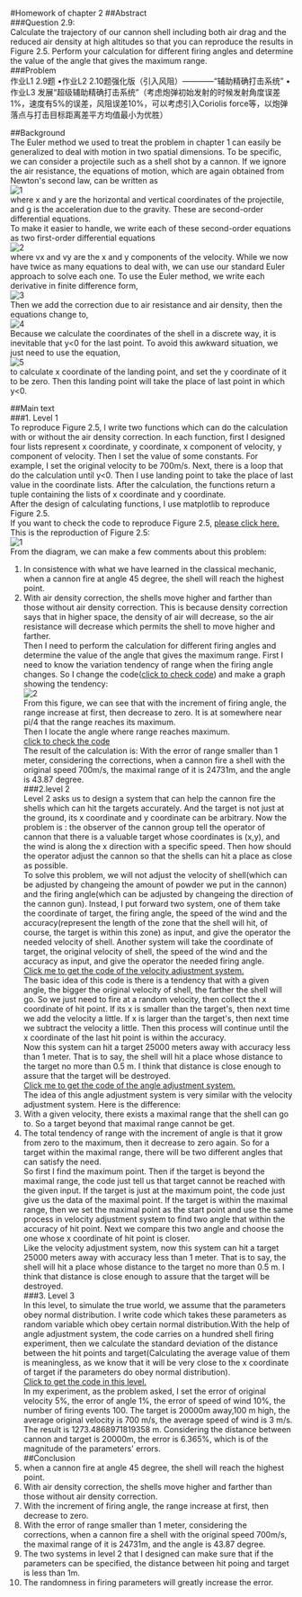 #Homework of chapter 2
##Abstract  
###Question 2.9:  
Calculate the trajectory of our cannon shell including both air drag and the reduced air density at high altitudes so that you can reproduce the results in Figure 2.5. Perform your calculation for different firing angles and determine the value of the angle that gives the maximum range.  
###Problem  
作业L1 2.9题
•作业L2 2.10题强化版（引入风阻）————“辅助精确打击系统”
•作业L3 发展“超级辅助精确打击系统”（考虑炮弹初始发射的时候发射角度误差1%，速度有5%的误差，风阻误差10%，可以考虑引入Coriolis force等，以炮弹落点与打击目标距离差平方均值最小为优胜）

##Background  
The Euler method we used to treat the problem in chapter 1 can easily be generalized to deal with motion in two spatial dimensions. To be specific, we can consider a projectile such as a shell shot by a cannon. If we ignore the air resistance, the equations of motion, which are again obtained from Newton's second law, can be written as  
![1](https://raw.githubusercontent.com/wuyuqiao/computationalphysics_N2013301020142/master/Chapter2/1.png)  
where x and y are the horizontal and vertical coordinates of the projectile, and g is the acceleration due to the gravity. These are second-order differential equations.  
To make it easier to handle, we write each of these second-order equations as two first-order differential equations  
![2](https://raw.githubusercontent.com/wuyuqiao/computationalphysics_N2013301020142/master/Chapter2/2.png)  
where vx and vy are the x and y components of the velocity. While we now have twice as many equations to deal with, we can use our standard Euler approach to solve each one. To use the Euler method, we write each derivative in finite difference form,  
![3](https://raw.githubusercontent.com/wuyuqiao/computationalphysics_N2013301020142/master/Chapter2/3.png)  
Then we add the correction due to air resistance and air density, then the equations change to,  
![4](https://raw.githubusercontent.com/wuyuqiao/computationalphysics_N2013301020142/master/Chapter2/4.png)  
Because we calculate the coordinates of the shell in a discrete way, it is inevitable that y<0 for the last point. To avoid this awkward situation, we just need to use the equation,  
![5](https://raw.githubusercontent.com/wuyuqiao/computationalphysics_N2013301020142/master/Chapter2/5.png)  
to calculate x coordinate of the landing point, and set the y coordinate of it to be zero. Then this landing point will take the place of last point in which y<0.



##Main text  
###1. Level 1  
To reproduce Figure 2.5, I write two functions which can do the calculation with or without the air density correction. In each function, first I designed four lists represent x coordinate, y coordinate, x component of velocity, y component of velocity. Then I set the value of some constants. For example, I set the original velocity to be 700m/s. Next, there is a loop that do the calculation until y<0. Then I use landing point to take the place of last value in the coordinate lists. After the calculation, the functions return a tuple containing the lists of x coordinate and y coordinate.  
After the design of calculating functions, I use matplotlib to reproduce Figure 2.5.  
If you want to check the code to reproduce Figure 2.5, [please click here.](https://raw.githubusercontent.com/wuyuqiao/computationalphysics_N2013301020142/master/Chapter2/reproduce%202.5.py)   
This is the reproduction of Figure 2.5:  
![1](https://raw.githubusercontent.com/wuyuqiao/computationalphysics_N2013301020142/master/Chapter2/figure_1.png)  
From the diagram, we can make a few comments about this problem:  
1. In consistence with what we have learned in the classical mechanic, when a cannon fire at angle 45 degree, the shell will reach the highest point.  
2. With air density correction, the shells move higher and farther than those without air density correction. This is because density correction says that in higher space, the density of air will decrease, so the air resistance will decrease which permits the shell to move higher and farther.  
Then I need to perform the calculation for different firing angles and determine the value of the angle that gives the maximum range. First I need to know the variation tendency of range when the firing angle changes. So I change the code([click to check code](https://raw.githubusercontent.com/wuyuqiao/computationalphysics_N2013301020142/master/Chapter2/tendency.py)) and make a graph showing the tendency:  
![2](https://raw.githubusercontent.com/wuyuqiao/computationalphysics_N2013301020142/master/Chapter2/tendency.png)  
From this figure, we can see that with the increment of firing angle, the range increase at first, then decrease to zero. It is at somewhere near pi/4 that the range reaches its maximum.  
Then I locate the angle where range reaches maximum.  
[click to check the code](https://raw.githubusercontent.com/wuyuqiao/computationalphysics_N2013301020142/master/Chapter2/max.py)  
The result of the calculation is: With the error of range smaller than 1 meter, considering the corrections, when a cannon fire a shell with the original speed 700m/s, the maximal range of it is 24731m, and the angle is 43.87 degree.  
###2.level 2  
Level 2 asks us to design a system that can help the cannon fire the shells which can hit the targets accurately. And the target is not just at the ground, its x coordinate and y coordinate can be arbitrary. Now the problem is : the observer of the cannon group tell the operator of cannon that there is a valuable target whose coordinates is (x,y), and the wind is along the x direction with a specific speed. Then how should the operator adjust the cannon so that the shells can hit a place as close as possible.  
To solve this problem, we will not adjust the velocity of shell(which can be adjusted by changeing the amount of powder we put in the cannon) and the firing angle(which can be adjusted by changeing the direction of the cannon gun). Instead, I put forward two system, one of them take the coordinate of target, the firing angle, the speed of the wind and the accuracy(represent the length of the zone that the shell will hit, of course, the target is within this zone) as input, and give the operator the needed velocity of shell. Another system will take the coordinate of target, the original velocity of shell, the speed of the wind and the accuracy as input, and give the operator the needed firing angle.  
[Click me to get the code of the velocity adjustment system.](https://raw.githubusercontent.com/wuyuqiao/computationalphysics_N2013301020142/master/Chapter2/velocity%20adjust.py)  
The basic idea of this code is there is a tendency that with a given angle, the bigger the original velocity of shell, the farther the shell will go. So we just need to fire at a random velocity, then collect the x coordinate of hit point. If its x is smaller than the target's, then next time we add the velocity a little. If x is larger than the target's, then next time we subtract the velocity a little. Then this process will continue until the x coordinate of the last hit point is within the accuracy.  
Now this system can hit a target 25000 meters away with accuracy less than 1 meter. That is to say, the shell will hit a place whose distance to the target no more than 0.5 m. I think that distance is close enough to assure that the target will be destroyed.  
[Click me to get the code of the angle adjustment system.](https://raw.githubusercontent.com/wuyuqiao/computationalphysics_N2013301020142/master/Chapter2/angle%20adjust.py)  
The idea of this angle adjustment system is very similar with the velocity adjustment system. Here is the difference:  
1. With a given velocity, there exists a maximal range that the shell can go to. So a target beyond that maximal range cannot be get.  
2. The total tendency of range with the increment of angle is that it grow from zero to the maximum, then it decrease to zero again. So for a target within the maximal range, there will be two different angles that can satisfy the need.  
So first I find the maximum point. Then if the target is beyond the maximal range, the code just tell us that target cannot be reached with the given input. If the target is just at the maximum point, the code just give us the data of the maximal point. If the target is within the maximal range, then we set the maximal point as the start point and use the same process in velocity adjustment system to find two angle that within the accuracy of hit point. Next we compare this two angle and choose the one whose x coordinate of hit point is closer.   
Like the velocity adjustment system, now this system can hit a target 25000 meters away with accuracy less than 1 meter. That is to say, the shell will hit a place whose distance to the target no more than 0.5 m. I think that distance is close enough to assure that the target will be destroyed.  
###3. Level 3  
In this level, to simulate the true world, we assume that the parameters obey normal distribution. I write code which takes these parameters as random variable which obey certain normal distribution.With the help of angle adjustment system, the code carries on a hundred shell firing experiment, then we calculate the standard deviation of the distance between the hit points and target(Calculating the average value of them is meaningless, as we know that it will be very close to the x coordinate of target if the parameters do obey normal distribution).  
[Click to get the code in this level.](https://github.com/wuyuqiao/computationalphysics_N2013301020142/blob/master/Chapter2/trial.py)  
In my experiment, as the problem asked, I set the error of original velocity 5%, the error of angle 1%, the error of speed of wind 10%, the number of firing events 100. The target is 20000m away,100 m high, the average original velocity is 700 m/s, the average speed of wind is 3 m/s.   
The result is 1273.4868971819358 m. Considering the distance between cannon and target is 20000m, the error is 6.365%, which is of the magnitude of the parameters' errors.        
##Conclusion  
1. when a cannon fire at angle 45 degree, the shell will reach the highest point.  
2. With air density correction, the shells move higher and farther than those without air density correction.  
3. With the increment of firing angle, the range increase at first, then decrease to zero.  
4. With the error of range smaller than 1 meter, considering the corrections, when a cannon fire a shell with the original speed 700m/s, the maximal range of it is 24731m, and the angle is 43.87 degree.    
5. The two systems in level 2 that I designed can make sure that if the parameters can be specified, the distance between hit poing and target is less than 1m.  
6. The randomness in firing parameters will greatly increase the error. 

